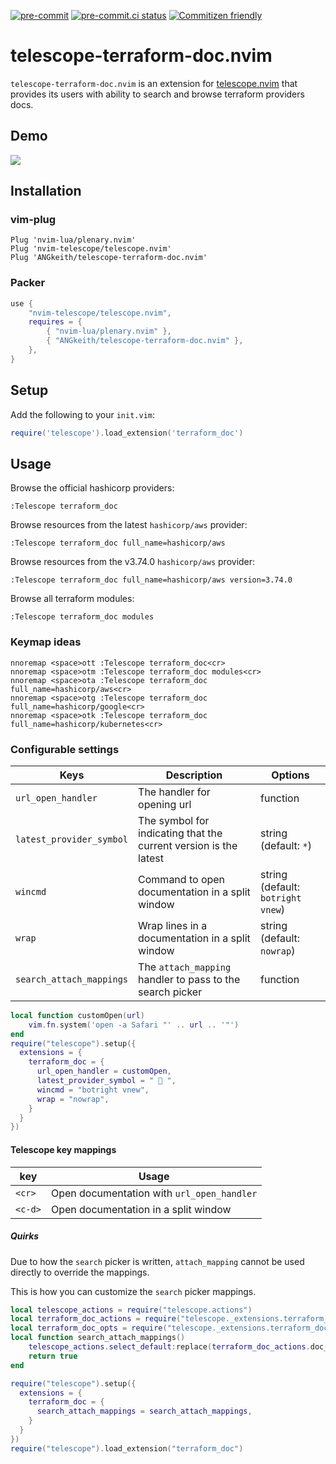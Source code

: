 [![pre-commit](https://img.shields.io/badge/pre--commit-enabled-brightgreen?logo=pre-commit&logoColor=white)](https://github.com/pre-commit/pre-commit)
[![pre-commit.ci status](https://results.pre-commit.ci/badge/github/ANGkeith/telescope-terraform-doc.nvim/main.svg)](https://results.pre-commit.ci/latest/github/ANGkeith/telescope-terraform-doc.nvim/main)
[![Commitizen friendly](https://img.shields.io/badge/commitizen-friendly-brightgreen.svg)](http://commitizen.github.io/cz-cli/)


# telescope-terraform-doc.nvim

`telescope-terraform-doc.nvim` is an extension for [telescope.nvim](https://github.com/nvim-telescope/telescope.nvim) that provides its users with ability to search and browse terraform providers docs.

## Demo
![](./media/demo.gif)

## Installation
### vim-plug
```viml
Plug 'nvim-lua/plenary.nvim'
Plug 'nvim-telescope/telescope.nvim'
Plug 'ANGkeith/telescope-terraform-doc.nvim'
```
### Packer
```lua
use {
    "nvim-telescope/telescope.nvim",
    requires = {
        { "nvim-lua/plenary.nvim" },
        { "ANGkeith/telescope-terraform-doc.nvim" },
    },
}
```
## Setup
Add the following to your `init.vim`:
``` lua
require('telescope').load_extension('terraform_doc')
```

## Usage
Browse the official hashicorp providers:
```vim
:Telescope terraform_doc
```

Browse resources from the latest `hashicorp/aws` provider:
```vim
:Telescope terraform_doc full_name=hashicorp/aws
```

Browse resources from the v3.74.0 `hashicorp/aws` provider:
```vim
:Telescope terraform_doc full_name=hashicorp/aws version=3.74.0
```

Browse all terraform modules:
```vim
:Telescope terraform_doc modules
```

### Keymap ideas
```vim
nnoremap <space>ott :Telescope terraform_doc<cr>
nnoremap <space>otm :Telescope terraform_doc modules<cr>
nnoremap <space>ota :Telescope terraform_doc full_name=hashicorp/aws<cr>
nnoremap <space>otg :Telescope terraform_doc full_name=hashicorp/google<cr>
nnoremap <space>otk :Telescope terraform_doc full_name=hashicorp/kubernetes<cr>
```

### Configurable settings
| Keys                     | Description                                                      | Options                             |
|--------------------------|------------------------------------------------------------------|-------------------------------------|
| `url_open_handler`       | The handler for opening url                                      | function                            |
| `latest_provider_symbol` | The symbol for indicating that the current version is the latest | string (default: `*`)               |
| `wincmd`                 | Command to open documentation in a split window                  | string (default: `botright vnew`)   |
| `wrap`                   | Wrap lines in a documentation in a split window                  | string (default: `nowrap`)          |
| `search_attach_mappings` | The `attach_mapping` handler to pass to the search picker        | function                            |

```lua
local function customOpen(url)
    vim.fn.system('open -a Safari "' .. url .. '"')
end
require("telescope").setup({
  extensions = {
    terraform_doc = {
      url_open_handler = customOpen,
      latest_provider_symbol = "  ",
      wincmd = "botright vnew",
      wrap = "nowrap",
    }
  }
})
```

#### Telescope key mappings

| key     | Usage                                      |
|---------|--------------------------------------------|
| `<cr>`  | Open documentation with `url_open_handler` |
| `<c-d>` | Open documentation in a split window       |

##### Quirks

Due to how the `search` picker is written, `attach_mapping` cannot be used directly to override the mappings.

This is how you can customize the `search` picker mappings.

```lua
local telescope_actions = require("telescope.actions")
local terraform_doc_actions = require("telescope._extensions.terraform_doc.actions")
local terraform_doc_opts = require("telescope._extensions.terraform_doc.config").opts
local function search_attach_mappings()
    telescope_actions.select_default:replace(terraform_doc_actions.doc_view(terraform_doc_opts()))
    return true
end

require("telescope").setup({
  extensions = {
    terraform_doc = {
      search_attach_mappings = search_attach_mappings,
    }
  }
})
require("telescope").load_extension("terraform_doc")
```
